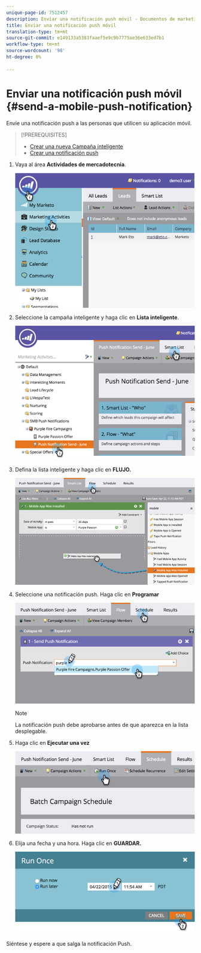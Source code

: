 ```yaml
---
unique-page-id: 7512457
description: Enviar una notificación push móvil - Documentos de marketing - Documentación del producto
title: Enviar una notificación push móvil
translation-type: tm+mt
source-git-commit: e149133a5383faaef5e9c9b7775ae36e633ed7b1
workflow-type: tm+mt
source-wordcount: '98'
ht-degree: 0%

---
```



# Enviar una notificación push móvil {#send-a-mobile-push-notification}

Envíe una notificación push a las personas que utilicen su aplicación móvil.

>[!PREREQUISITES]
>
>* [Crear una nueva Campaña inteligente](../../../product-docs/core-marketo-concepts/smart-campaigns/creating-a-smart-campaign/create-a-new-smart-campaign.md)
>* [Crear una notificación push](create-a-push-notification.md)

>



1. Vaya al área **Actividades de mercadotecnia**.

   ![](assets/image2015-4-22-18-3a31-3a54.png)

1. Seleccione la campaña inteligente y haga clic en **Lista inteligente**.

   ![](assets/image2015-4-23-17-3a57-3a46.png)

1. Defina la lista inteligente y haga clic en **FLUJO.**

   ![](assets/image2015-4-22-18-3a33-3a13.png)

1. Seleccione una notificación push. Haga clic en **Programar**

   ![](assets/image2015-4-22-18-3a33-3a38.png)

   >[!NOTE]
   >
   >La notificación push debe aprobarse antes de que aparezca en la lista desplegable.

1. Haga clic en **Ejecutar una vez**

   ![](assets/image2015-4-23-18-3a0-3a54.png)

1. Elija una fecha y una hora. Haga clic en **GUARDAR.**

   ![](assets/image2015-4-23-18-3a1-3a33.png)

Siéntese y espere a que salga la notificación Push.
